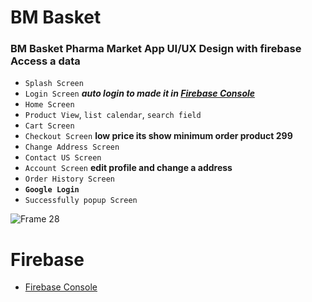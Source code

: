 # BM Basket

### BM Basket Pharma Market App UI/UX Design with firebase Access a data

- `Splash Screen`
- `Login Screen` **_auto login to made it in [Firebase Console](https://firebase.google.com/)_**
- `Home Screen`
- `Product View`, `list calendar`, `search field`
- `Cart Screen`
- `Checkout Screen` **low price its show minimum order product 299**
- `Change Address Screen` 
-  `Contact US Screen`
- `Account Screen` **edit profile and change a address**
- `Order History Screen`
- **`Google Login`**
- `Successfully popup Screen`

![Frame 28](https://user-images.githubusercontent.com/70564915/106383000-225d4600-63e9-11eb-93f9-391b1e6201bd.jpg)

# Firebase

- [Firebase Console](https://firebase.google.com/)

